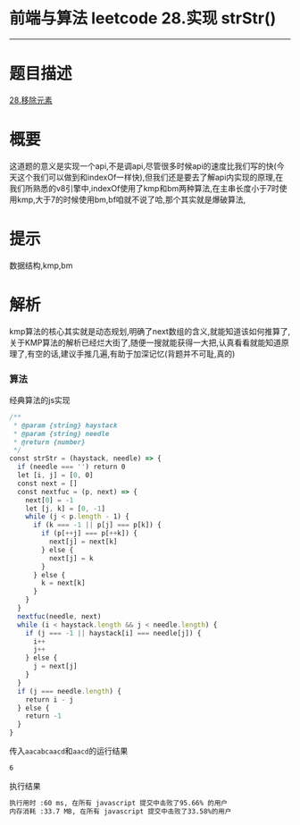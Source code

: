 # 前端与算法 leetcode 28.实现 strStr() 
---
# 题目描述
[28.移除元素](https://leetcode-cn.com/problems/-element/)
# 概要
这道题的意义是实现一个api,不是调api,尽管很多时候api的速度比我们写的快(今天这个我们可以做到和indexOf一样快),但我们还是要去了解api内实现的原理,在我们所熟悉的v8引擎中,indexOf使用了kmp和bm两种算法,在主串长度小于7时使用kmp,大于7的时候使用bm,bf咱就不说了哈,那个其实就是爆破算法,
# 提示
数据结构,kmp,bm
# 解析
kmp算法的核心其实就是动态规划,明确了next数组的含义,就能知道该如何推算了,关于KMP算法的解析已经烂大街了,随便一搜就能获得一大把,认真看看就能知道原理了,有空的话,建议手推几遍,有助于加深记忆(背题并不可耻,真的)

### 算法
经典算法的js实现
```js
/**
 * @param {string} haystack
 * @param {string} needle
 * @return {number}
 */
const strStr = (haystack, needle) => {
  if (needle === '') return 0
  let [i, j] = [0, 0]
  const next = []
  const nextfuc = (p, next) => {
    next[0] = -1
    let [j, k] = [0, -1]
    while (j < p.length - 1) {
      if (k === -1 || p[j] === p[k]) {
        if (p[++j] === p[++k]) {
          next[j] = next[k]
        } else {
          next[j] = k
        }
      } else {
        k = next[k]
      }
    }
  }
  nextfuc(needle, next)
  while (i < haystack.length && j < needle.length) {
    if (j === -1 || haystack[i] === needle[j]) {
      i++
      j++
    } else {
      j = next[j]
    }
  }
  if (j === needle.length) {
    return i - j
  } else {
    return -1
  }
}


```
传入`aacabcaacd`和`aacd`的运行结果
```sh
6
```
执行结果
```sh
执行用时 :60 ms, 在所有 javascript 提交中击败了95.66% 的用户
内存消耗 :33.7 MB, 在所有 javascript 提交中击败了33.58%的用户
```